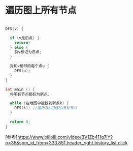 # 遍历图上所有节点

```C

DFS(v) {

  if (v是旧点) {
    return;
  } else {
    将v标记为旧点;
  }

  对和v相邻的每个点u {
    DFS(u);
  }
}

int main () {
  将所有节点都标为新点;

  while (在地图中能找到新点k) {
    DFS(k); //遍历与k相连的所有节点
  }

  return 0;
}

```

[参考]<https://www.bilibili.com/video/BV1Zb411q7iY?p=35&spm_id_from=333.851.header_right.history_list.click>
